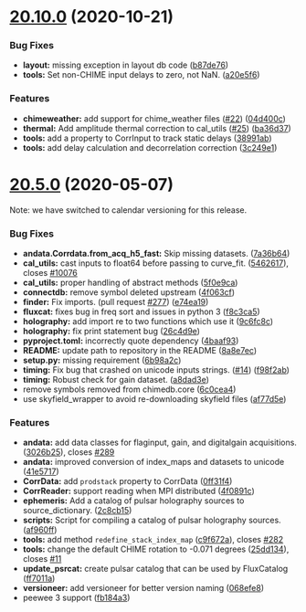 # [20.10.0](https://github.com/chime-experiment/ch_util/compare/v20.5.0...v20.10.0) (2020-10-21)


### Bug Fixes

* **layout:** missing exception in layout db code ([b87de76](https://github.com/chime-experiment/ch_util/commit/b87de76bff058c7696c867bb0df4f3a9ebfd670a))
* **tools:** Set non-CHIME input delays to zero, not NaN. ([a20e5f6](https://github.com/chime-experiment/ch_util/commit/a20e5f6bdac631da3b33a944cbaa2a2c285bd873))


### Features

* **chimeweather:** add support for chime_weather files ([#22](https://github.com/chime-experiment/ch_util/issues/22)) ([04d400c](https://github.com/chime-experiment/ch_util/commit/04d400ce45ded6812283e765d125e4c6545c576d))
* **thermal:** Add amplitude thermal correction to cal_utils ([#25](https://github.com/chime-experiment/ch_util/issues/25)) ([ba36d37](https://github.com/chime-experiment/ch_util/commit/ba36d37294e32c8656eb1c9d44724a3e39b700b7))
* **tools:** add a property to CorrInput to track static delays ([38991ab](https://github.com/chime-experiment/ch_util/commit/38991ab1eb1a5351ebbffe8234535076bda209e8))
* **tools:** add delay calculation and decorrelation correction ([3c249e1](https://github.com/chime-experiment/ch_util/commit/3c249e1e19f84a6e2dc707920374911e4b937886))



# [20.5.0](https://github.com/chime-experiment/ch_util/compare/v0.3.0...v20.5.0) (2020-05-07)

Note: we have switched to calendar versioning for this release.

### Bug Fixes

* **andata.Corrdata.from_acq_h5_fast:** Skip missing datasets. ([7a36b64](https://github.com/chime-experiment/ch_util/commit/7a36b64db97a2a2ac184f6e5ceac95832d382cf6))
* **cal_utils:** cast inputs to float64 before passing to curve_fit. ([5462617](https://github.com/chime-experiment/ch_util/commit/5462617c04eac02afead99835aca6ddf8d325995)), closes [#10076](https://github.com/chime-experiment/ch_util/issues/10076)
* **cal_utils:** proper handling of abstract methods ([5f0e9ca](https://github.com/chime-experiment/ch_util/commit/5f0e9cab3bbaa8db4dfa595f74dbba96f6ccb5c2))
* **connectdb:** remove symbol deleted upstream ([4f063cf](https://github.com/chime-experiment/ch_util/commit/4f063cf0a06584075156036964a96f0df16ad3dc))
* **finder:** Fix imports. (pull request [#277](https://github.com/chime-experiment/ch_util/issues/277)) ([e74ea19](https://github.com/chime-experiment/ch_util/commit/e74ea19fb734c8d874f740417545e34af9915bc1))
* **fluxcat:** fixes bug in freq sort and issues in python 3 ([f8c3ca5](https://github.com/chime-experiment/ch_util/commit/f8c3ca548740e9cb3c78e7c4607421067002c7e5))
* **holography:** add import re to two functions which use it ([9c6fc8c](https://github.com/chime-experiment/ch_util/commit/9c6fc8c0cb7b3c538a1a691274c7dce782489c10))
* **holography:** fix print statement bug ([26c4d9e](https://github.com/chime-experiment/ch_util/commit/26c4d9eaaf0b01ac9fa5ad1eeaccad5150e12414))
* **pyproject.toml:** incorrectly quote dependency ([4baaf93](https://github.com/chime-experiment/ch_util/commit/4baaf934522c15b59e8c067bf12bfa4cb4937f26))
* **README:** update path to repository in the README ([8a8e7ec](https://github.com/chime-experiment/ch_util/commit/8a8e7ec14e6ecc54a00a2022066f994725bf0046))
* **setup.py:** missing requirement ([6b98a2c](https://github.com/chime-experiment/ch_util/commit/6b98a2c6c8a659e3a8c3bc9f6ade56c9be30e3d1))
* **timing:** Fix bug that crashed on unicode inputs strings. ([#14](https://github.com/chime-experiment/ch_util/issues/14)) ([f98f2ab](https://github.com/chime-experiment/ch_util/commit/f98f2abd9b8020ec17654b16f9acbb8ca2426989))
* **timing:** Robust check for gain dataset. ([a8dad3e](https://github.com/chime-experiment/ch_util/commit/a8dad3efae88cfdf41c04b035b79f3b4b9718166))
* remove symbols removed from chimedb.core ([6c0cea4](https://github.com/chime-experiment/ch_util/commit/6c0cea4b2e088b12dffc007c291e8ecd00e4b81e))
* use skyfield_wrapper to avoid re-downloading skyfield files ([af77d5e](https://github.com/chime-experiment/ch_util/commit/af77d5e80220a190b343aae36dfa686a0ccf873b))


### Features

* **andata:** add data classes for flaginput, gain, and digitalgain acquisitions. ([3026b25](https://github.com/chime-experiment/ch_util/commit/3026b25ee78e3a90da2dae86661c969a6db0907e)), closes [#289](https://github.com/chime-experiment/ch_util/issues/289)
* **andata:** improved conversion of index_maps and datasets to unicode ([41e5717](https://github.com/chime-experiment/ch_util/commit/41e571759b7ff22b17d0cc6a5ae2e0e4d2d42c89))
* **CorrData:** add `prodstack` property to CorrData ([0ff31f4](https://github.com/chime-experiment/ch_util/commit/0ff31f4a81262e70f9c8d2eb7659bc46760d6eb3))
* **CorrReader:** support reading when MPI distributed ([4f0891c](https://github.com/chime-experiment/ch_util/commit/4f0891cab154b286c2e06986023bd573485c6406))
* **ephemeris:** Add a catalog of pulsar holography sources to source_dictionary. ([2c8cb15](https://github.com/chime-experiment/ch_util/commit/2c8cb156bd8f7b8587e4c70a502513d7019f3bd9))
* **scripts:** Script for compiling a catalog of pulsar holography sources. ([af960ff](https://github.com/chime-experiment/ch_util/commit/af960ffd340864085a48fe23e85a3b69f0964409))
* **tools:** add method `redefine_stack_index_map` ([c9f672a](https://github.com/chime-experiment/ch_util/commit/c9f672aa7f3781f06599da06e54d3b01e4e285ef)), closes [#282](https://github.com/chime-experiment/ch_util/issues/282)
* **tools:** change the default CHIME rotation to -0.071 degrees ([25dd134](https://github.com/chime-experiment/ch_util/commit/25dd1345795a0879eac93f4c1a844e307458531a)), closes [#11](https://github.com/chime-experiment/ch_util/issues/11)
* **update_psrcat:** create pulsar catalog that can be used by FluxCatalog ([ff7011a](https://github.com/chime-experiment/ch_util/commit/ff7011a0a64b4c655ea7e2ec37aa61ed9ece09b2))
* **versioneer:** add versioneer for better version naming ([068efe8](https://github.com/chime-experiment/ch_util/commit/068efe8d5aed398161e2588f6ad6ef6a799b9458))
* peewee 3 support ([fb184a3](https://github.com/chime-experiment/ch_util/commit/fb184a3a2e540cf6256576af8b1e6f98dc6e8558))

